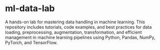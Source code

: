 # ml-data-lab
A hands-on lab for mastering data handling in machine learning. This repository includes tutorials, code examples, and best practices for data loading, preprocessing, augmentation, transformation, and efficient management in machine learning pipelines using Python, Pandas, NumPy, PyTorch, and TensorFlow.
